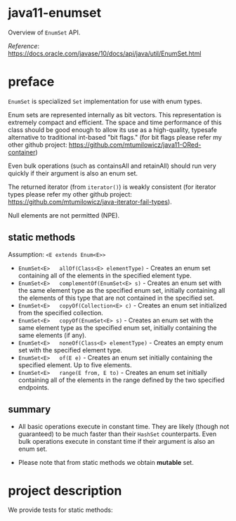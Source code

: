 # java11-enumset
Overview of `EnumSet` API.

_Reference_: https://docs.oracle.com/javase/10/docs/api/java/util/EnumSet.html

# preface
`EnumSet` is specialized `Set` implementation for use 
with enum types.

Enum sets are represented internally as bit vectors. This 
representation is extremely compact and efficient. The 
space and time performance of this class should be good 
enough to allow its use as a high-quality, typesafe alternative 
to traditional int-based "bit flags." (for bit flags please
refer my other github project: 
https://github.com/mtumilowicz/java11-ORed-container)

Even bulk operations (such as containsAll and retainAll) 
should run very quickly if their argument is also an enum set.

The returned iterator (from `iterator()`) is weakly 
consistent (for iterator types please refer my other github
project: https://github.com/mtumilowicz/java-iterator-fail-types).

Null elements are not permitted (NPE).

## static methods
Assumption: `<E extends Enum<E>>`
* `EnumSet<E>	allOf​(Class<E> elementType)` - 
Creates an enum set containing all of the elements in the specified element type.
* `EnumSet<E>	complementOf​(EnumSet<E> s)` - 
Creates an enum set with the same element type as the specified enum set, initially containing all the elements of this type that are not contained in the specified set.
* `EnumSet<E>	copyOf​(Collection<E> c)` - 
Creates an enum set initialized from the specified collection.
* `EnumSet<E>	copyOf​(EnumSet<E> s)` - 
Creates an enum set with the same element type as the specified enum set, initially containing the same elements (if any).
* `EnumSet<E>	noneOf​(Class<E> elementType)` - 
Creates an empty enum set with the specified element type.
* `EnumSet<E>	of​(E e)` - 
Creates an enum set initially containing the specified element.
Up to five elements.
* `EnumSet<E>	range​(E from, E to)` - 
Creates an enum set initially containing all of the elements in the range defined by the two specified endpoints.

## summary
* All basic operations execute in constant time. They are 
likely (though not guaranteed) to be much faster than 
their `HashSet` counterparts. Even bulk operations execute 
in constant time if their argument is also an enum set.

* Please note that from static methods we obtain **mutable** set.

# project description
We provide tests for static methods: